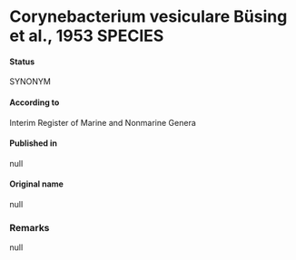 # Corynebacterium vesiculare Büsing et al., 1953 SPECIES

#### Status
SYNONYM

#### According to
Interim Register of Marine and Nonmarine Genera

#### Published in
null

#### Original name
null

### Remarks
null